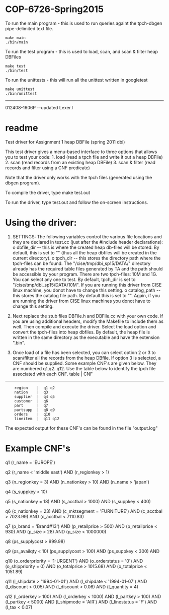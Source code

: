 # COP-6726-Spring2015

To run the main program - this is used to run queries againt the tpch-dbgen pipe-delimited text file.

	make main
	./bin/main

To run the test program - this is used to load, scan, and scan & filter heap DBFiles

	make test
	./bin/test

To run the unittests - this will run all the unittest written in googletest

	make unittest
	./bin/unittest

---------------------------------------------------------------------------------------
012408-1606P
--updated Lexer.l

readme 
=========
Test driver for Assignment 1 heap DBFile (spring 2011 dbi) 

This test driver gives a menu-based interface to three options that allows you to test your code:
	1. load (read a tpch file and write it out a heap DBFile)
	2. scan (read records from an existing heap DBFile)
	3. scan & filter (read records and filter using a CNF predicate)

Note that the driver only works with the tpch files (generated using the dbgen program). 

To compile the driver, type
	make test.out

To run the driver, type
	test.out
and follow the on-screen instructions.

Using the driver:
==================

1. SETTINGS: The following variables control the various file locations and they are declared in test.cc (just after the #include header declarations):
	o dbfile_dir -- this is where the created heap db-files will be stored. By default, this is set to "" (thus all the heap dbfiles will be created in the current directory).
	o tpch_dir -- this stores the directory path where the tpch-files can be found. The "/cise/tmp/dbi_sp15/DATA/" directory already has the required table files generated by TA and the path should be accessible by your program. There are two tpch-files: 10M and 1G. You can select any one to test. By default, tpch_dir is set to "/cise/tmp/dbi_sp15/DATA/10M". If you are running this driver from CISE linux machine, you donot have to change this setting. 
	o catalog_path -- this stores the catalog file path. By default this is set to "". Again, if you are running the driver from CISE linux machines you donot have to change this setting.

2. Next replace the stub files DBFile.h and DBFile.cc with your own code. If you are using additional headers, modify the Makefile to include them as well. Then compile and execute the driver. Select the load option and convert the tpch-files into heap dbfiles. By default, the heap file is written in the same directory as the executable and have the extension ".bin". 

3. Once load of a file has been selected, you can select option 2 or 3 to scan/filter all the records from the heap DBfile.  If option 3 is selected, a CNF should be supplied. Some example CNF's are given below. They are numbered q1,q2..q12. Use the table below to identify the tpch file associated with each CNF.
     	table    |   CNF
 ---------------------------------------
        region    |  q1 q2   
        nation    |  q3   
        supplier  |  q4 q5
        customer  |  q6
        part      |  q7   
        partsupp  |  q8 q9
        orders    |  q10                
        lineitem  |  q11 q12 

The expected output for these CNF's can be found in the file "output.log"

Example CNF's
================

q1 
(r_name = 'EUROPE')

q2 
(r_name < 'middle east') AND
(r_regionkey > 1)

q3 
(n_regionkey = 3) AND
(n_nationkey > 10) AND
(n_name > 'japan')

q4 
(s_suppkey < 10)

q5
(s_nationkey = 18) AND
(s_acctbal > 1000) AND
(s_suppkey < 400)

q6
(c_nationkey = 23) AND
(c_mktsegment = 'FURNITURE') AND
(c_acctbal > 7023.99) AND
(c_acctbal < 7110.83)


q7 
(p_brand = 'Brand#13') AND
(p_retailprice > 500) AND
(p_retailprice < 930) AND
(p_size > 28) AND
(p_size < 1000000)

q8 
(ps_supplycost > 999.98)

q9 
(ps_availqty < 10)
(ps_supplycost > 100) AND
(ps_suppkey < 300) AND

q10 
(o_orderpriority = '1-URGENT') AND
(o_orderstatus = '0') AND
(o_shippriority = 0) AND
(o_totalprice > 1015.68) AND
(o_totalprice < 1051.89)

q11
(l_shipdate > '1994-01-01') AND
(l_shipdate < '1994-01-07') AND
(l_discount > 0.05) AND
(l_discount < 0.06) AND
(l_quantity = 4) 


q12
(l_orderkey > 100) AND
(l_orderkey < 1000) AND
(l_partkey > 100) AND
(l_partkey < 5000) AND
(l_shipmode = 'AIR') AND
(l_linestatus = 'F') AND
(l_tax < 0.07)
